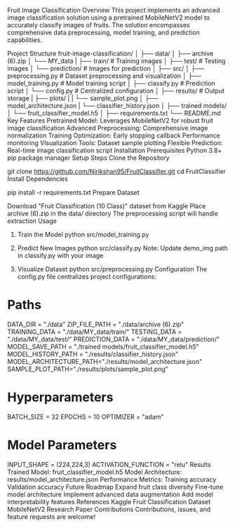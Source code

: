 Fruit Image Classification
Overview
This project implements an advanced image classification solution using a pretrained MobileNetV2 model to accurately classify images of fruits. The solution encompasses comprehensive data preprocessing, model training, and prediction capabilities.

Project Structure
fruit-image-classification/
│
├── data/
│   ├── archive (6).zip
│   └── MY_data
|     ├── train/           # Training images
│     ├── test/            # Testing images
│     └── prediction/      # Images for prediction
│
├── src/
│   ├── preprocessing.py     # Dataset preprocessing and visualization
│   ├── model_training.py    # Model training script
│   ├── classify.py          # Prediction script
│   └── config.py            # Centralized configuration
│
├── results/              # Output storage
|   ├── plots/
|   |    └── sample_plot.png
│   ├── model_architecture.json
|   └── classifier_history.json
│
├── trained models/
│   └── fruit_classifier_model.h5
│
├── requirements.txt
└── README.md
Key Features
Pretrained Model: Leverages MobileNetV2 for robust fruit image classification
Advanced Preprocessing: Comprehensive image normalization
Training Optimization:
Early stopping callback
Performance monitoring
Visualization Tools: Dataset sample plotting
Flexible Prediction: Real-time image classification script
Installation
Prerequisites
Python 3.8+
pip package manager
Setup Steps
Clone the Repository

git clone https://github.com/Nirikshan95/FruitClassifier.git
cd FruitClassifier
Install Dependencies

pip install -r requirements.txt
Prepare Dataset

Download "Fruit Classification (10 Class)" dataset from Kaggle
Place archive (6).zip in the data/ directory
The preprocessing script will handle extraction
Usage
1. Train the Model
python src/model_training.py
2. Predict New Images
python src/classify.py
Note: Update demo_img path in classify.py with your image

3. Visualize Dataset
python src/preprocessing.py
Configuration
The config.py file centralizes project configurations:

# Paths
DATA_DIR = "./data"
ZIP_FILE_PATH = "./data/archive (6).zip"
TRAINING_DATA = "./data/MY_data/train/"
TESTING_DATA = "./data/MY_data/test/"
PREDICTION_DATA = "./data/MY_data/prediction/"
MODEL_SAVE_PATH = "./trained models/fruit_classifier_model.h5"
MODEL_HISTORY_PATH = "./results/classifier_history.json"
MODEL_ARCHITECTURE_PATH="./results/model_architecture.json"
SAMPLE_PLOT_PATH="./results/plots/sample_plot.png"

# Hyperparameters
BATCH_SIZE = 32
EPOCHS = 10
OPTIMIZER = "adam"

# Model Parameters
INPUT_SHAPE = (224,224,3)
ACTIVATION_FUNCTION = "relu"
Results
Trained Model: fruit_classifier_model.h5
Model Architecture: results/model_architecture.json
Performance Metrics:
Training accuracy
Validation accuracy
Future Roadmap
 Expand fruit class diversity
 Fine-tune model architecture
 Implement advanced data augmentation
 Add model interpretability features
References
Kaggle Fruit Classification Dataset
MobileNetV2 Research Paper
Contributions
Contributions, issues, and feature requests are welcome!